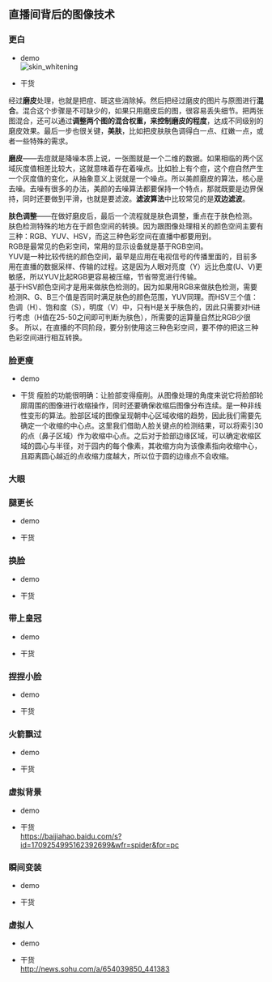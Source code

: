 ## 直播间背后的图像技术


### 更白 
* demo   
![skin_whitening](https://github.com/lix19937/opencv-cookbook/assets/38753233/7a02ea4a-8d32-4ab8-bbcc-2eca9a9fce32)    



* 干货    

经过**磨皮**处理，也就是把痘、斑这些消除掉。然后把经过磨皮的图片与原图进行**混合**。混合这个步骤是不可缺少的，如果只用磨皮后的图，很容易丢失细节。把两张图混合，还可以通过**调整两个图的混合权重，来控制磨皮的程度**，达成不同级别的磨皮效果。最后一步也很关键，**美肤**，比如把皮肤肤色调得白一点、红嫩一点，或者一些特殊的需求。

**磨皮**——去痘就是降噪本质上说，一张图就是一个二维的数据。如果相临的两个区域灰度值相差比较大，这就意味着存在着噪点。比如脸上有个痘，这个痘自然产生一个灰度值的变化，从抽象意义上说就是一个噪点。所以美颜磨皮的算法，核心是去噪。去噪有很多的办法，美颜的去噪算法都要保持一个特点，那就既要是边界保持，同时还要做到平滑，也就是要滤波。**滤波算法**中比较常见的是**双边滤波**。

**肤色调整**——在做好磨皮后，最后一个流程就是肤色调整，重点在于肤色检测。  
肤色检测特殊的地方在于颜色空间的转换。因为跟图像处理相关的颜色空间主要有三种：RGB、YUV、HSV，而这三种色彩空间在直播中都要用到。  
RGB是最常见的色彩空间，常用的显示设备就是基于RGB空间。  
YUV是一种比较传统的颜色空间，最早是应用在电视信号的传播里面的，目前多用在直播的数据采样、传输的过程。这是因为人眼对亮度（Y）远比色度(U、V)更敏感，所以YUV比起RGB更容易被压缩，节省带宽进行传输。   
基于HSV颜色空间才是用来做肤色检测的。因为如果用RGB来做肤色检测，需要检测R、G、B三个值是否同时满足肤色的颜色范围，YUV同理。而HSV三个值：色调（H）、饱和度（S），明度（V）中，只有H是关乎肤色的，因此只需要对H进行考虑（H值在25-50之间即可判断为肤色），所需要的运算量自然比RGB少很多。
所以，在直播的不同阶段，要分别使用这三种色彩空间，要不停的把这三种色彩空间进行相互转换。

### 脸更瘦  
* demo  


* 干货
瘦脸的功能很明确：让脸部变得瘦削。从图像处理的角度来说它将脸部轮廓周围的图像进行收缩操作，同时还要确保收缩后图像分布连续。是一种非线性变形的算法。脸部区域的图像呈现朝中心区域收缩的趋势，因此我们需要先确定一个收缩的中心点。这里我们借助人脸关键点的检测结果，可以将索引30的点（鼻子区域）作为收缩中心点。之后对于脸部边缘区域，可以确定收缩区域的圆心与半径，对于园内的每个像素，其收缩方向为该像素指向收缩中心，且距离圆心越近的点收缩力度越大，所以位于圆的边缘点不会收缩。    

### 大眼   


### 腿更长  
* demo  


* 干货

  
### 换脸 
* demo  


* 干货

 
### 带上皇冠  
* demo  


* 干货

### 捏捏小脸     
* demo  


* 干货


### 火箭飘过   
* demo  


* 干货

### 虚拟背景    
* demo  


* 干货   
https://baijiahao.baidu.com/s?id=1709254995162392699&wfr=spider&for=pc


### 瞬间变装  
* demo  


* 干货   


### 虚拟人    
* demo  


* 干货     
http://news.sohu.com/a/654039850_441383   




